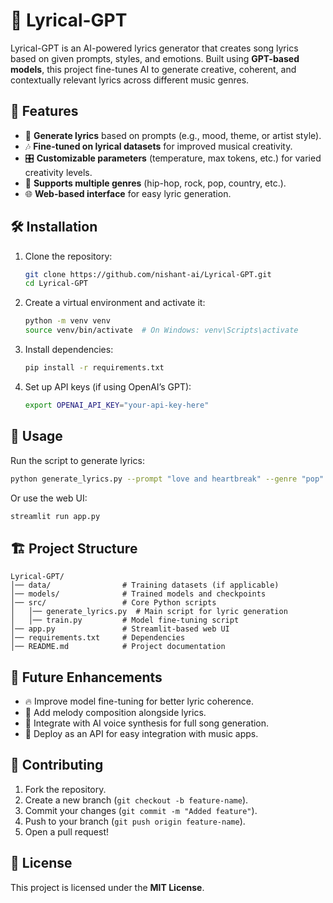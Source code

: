 # 🎵 Lyrical-GPT

Lyrical-GPT is an AI-powered lyrics generator that creates song lyrics based on given prompts, styles, and emotions. Built using **GPT-based models**, this project fine-tunes AI to generate creative, coherent, and contextually relevant lyrics across different music genres.

## 🚀 Features
- 🎤 **Generate lyrics** based on prompts (e.g., mood, theme, or artist style).
- 🎶 **Fine-tuned on lyrical datasets** for improved musical creativity.
- 🎛️ **Customizable parameters** (temperature, max tokens, etc.) for varied creativity levels.
- 📜 **Supports multiple genres** (hip-hop, rock, pop, country, etc.).
- 🌐 **Web-based interface** for easy lyric generation.

## 🛠️ Installation

1. Clone the repository:
   ```bash
   git clone https://github.com/nishant-ai/Lyrical-GPT.git
   cd Lyrical-GPT
   ```
2. Create a virtual environment and activate it:
   ```bash
   python -m venv venv  
   source venv/bin/activate  # On Windows: venv\Scripts\activate  
   ```
3. Install dependencies:
   ```bash
   pip install -r requirements.txt  
   ```
4. Set up API keys (if using OpenAI’s GPT):
   ```bash
   export OPENAI_API_KEY="your-api-key-here"
   ```

## 📌 Usage

Run the script to generate lyrics:
```bash
python generate_lyrics.py --prompt "love and heartbreak" --genre "pop"  
```

Or use the web UI:
```bash
streamlit run app.py  
```

## 🏗️ Project Structure

```
Lyrical-GPT/
│── data/                # Training datasets (if applicable)
│── models/              # Trained models and checkpoints
│── src/                 # Core Python scripts
│   │── generate_lyrics.py  # Main script for lyric generation
│   │── train.py         # Model fine-tuning script
│── app.py               # Streamlit-based web UI
│── requirements.txt     # Dependencies
│── README.md            # Project documentation
```

## 🎯 Future Enhancements
- 🔥 Improve model fine-tuning for better lyric coherence.
- 🎵 Add melody composition alongside lyrics.
- 🤖 Integrate with AI voice synthesis for full song generation.
- 📡 Deploy as an API for easy integration with music apps.

## 🤝 Contributing
1. Fork the repository.
2. Create a new branch (`git checkout -b feature-name`).
3. Commit your changes (`git commit -m "Added feature"`).
4. Push to your branch (`git push origin feature-name`).
5. Open a pull request!

## 📜 License
This project is licensed under the **MIT License**.
